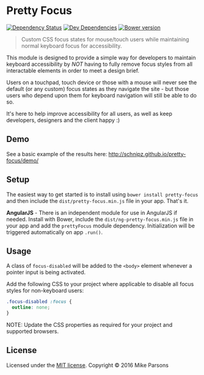 # Pretty Focus

[![Dependency Status](https://david-dm.org/schnipz/pretty-focus.svg)](https://david-dm.org/schnipz/pretty-focus)
[![Dev Dependencies](https://david-dm.org/schnipz/pretty-focus/dev-status.svg)](https://david-dm.org/schnipz/pretty-focus#info=devDependencies)
[![Bower version](https://badge.fury.io/bo/pretty-focus.svg)](https://badge.fury.io/bo/pretty-focus)

> Custom CSS focus states for mouse/touch users while maintaining normal keyboard focus for accessibility.

This module is designed to provide a simple way for developers to maintain keyboard accessibility by *NOT* having to fully remove focus styles from all interactable elements in order to meet a design brief.

Users on a touchpad, touch device or those with a mouse will never see the default (or any custom) focus states as they navigate the site - but those users who depend upon them for keyboard navigation will still be able to do so.

It's here to help improve accessibility for all users, as well as keep developers, designers and the client happy :)

## Demo

See a basic example of the results here: http://schnipz.github.io/pretty-focus/demo/

## Setup

The easiest way to get started is to install using `bower install pretty-focus` and then include the `dist/pretty-focus.min.js` file in your app. That's it.

**AngularJS** - There is an independent module for use in AngularJS if needed. Install with Bower, include the `dist/ng-pretty-focus.min.js` file in your app and add the `prettyFocus` module dependency. Initialization will be triggered automatically on app `.run()`.

## Usage

A class of `focus-disabled` will be added to the `<body>` element whenever a pointer input is being activated.

Add the following CSS to your project where applicable to disable all focus styles for non-keyboard users:

```CSS
.focus-disabled :focus {
  outline: none;
}
```

NOTE: Update the CSS properties as required for your project and supported browsers.

## License
Licensed under the [MIT license](LICENSE).
Copyright &copy; 2016 Mike Parsons